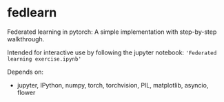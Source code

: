 # fedlearn
Federated learning in pytorch: A simple implementation with step-by-step walkthrough.

Intended for interactive use by following the jupyter notebook: `'Federated learning exercise.ipynb'`

Depends on:
- jupyter, IPython, numpy, torch, torchvision, PIL, matplotlib, asyncio, flower